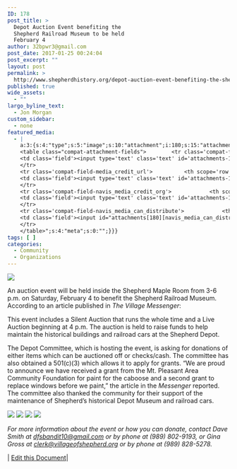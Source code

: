 ```yaml
---
ID: 178
post_title: >
  Depot Auction Event benefiting the
  Shepherd Railroad Museum to be held
  February 4
author: 32bpwr3@gmail.com
post_date: 2017-01-25 00:24:04
post_excerpt: ""
layout: post
permalink: >
  http://www.shepherdhistory.org/depot-auction-event-benefiting-the-shepherd-railroad-museum-to-be-held-february-4/
published: true
wide_assets:
  - ""
largo_byline_text:
  - Jon Morgan
custom_sidebar:
  - none
featured_media:
  - |
    a:3:{s:4:"type";s:5:"image";s:10:"attachment";i:180;s:15:"attachment_data";a:33:{s:2:"id";i:180;s:5:"title";s:10:"word-image";s:8:"filename";s:17:"word-image-1.jpeg";s:3:"url";s:75:"http://www.shepherdhistory.org/wp-content/uploads/2017/01/word-image-1.jpeg";s:4:"link";s:126:"http://www.shepherdhistory.org/depot-auction-event-benefiting-the-shepherd-railroad-museum-to-be-held-february-4/word-image-2/";s:3:"alt";s:0:"";s:6:"author";s:1:"1";s:11:"description";s:0:"";s:7:"caption";s:0:"";s:4:"name";s:12:"word-image-2";s:6:"status";s:7:"inherit";s:10:"uploadedTo";i:178;s:4:"date";i:1485303447000;s:8:"modified";i:1485303447000;s:9:"menuOrder";i:0;s:4:"mime";s:10:"image/jpeg";s:4:"type";s:5:"image";s:7:"subtype";s:4:"jpeg";s:4:"icon";s:67:"http://www.shepherdhistory.org/wp-includes/images/media/default.png";s:13:"dateFormatted";s:16:"January 25, 2017";s:6:"nonces";a:3:{s:6:"update";s:10:"87fe9e978d";s:6:"delete";s:10:"16afb8da6d";s:4:"edit";s:10:"590146b67f";}s:8:"editLink";s:69:"http://www.shepherdhistory.org/wp-admin/post.php?post=180&action=edit";s:4:"meta";b:0;s:10:"authorName";s:17:"32bpwr3@gmail.com";s:14:"uploadedToLink";s:69:"http://www.shepherdhistory.org/wp-admin/post.php?post=178&action=edit";s:15:"uploadedToTitle";s:81:"Depot Auction Event benefiting the Shepherd Railroad Museum to be held February 4";s:15:"filesizeInBytes";i:312143;s:21:"filesizeHumanReadable";s:6:"305 KB";s:6:"height";i:1524;s:5:"width";i:2032;s:11:"orientation";s:9:"landscape";s:5:"sizes";a:4:{s:9:"thumbnail";a:4:{s:6:"height";i:140;s:5:"width";i:140;s:3:"url";s:83:"http://www.shepherdhistory.org/wp-content/uploads/2017/01/word-image-1-140x140.jpeg";s:11:"orientation";s:9:"landscape";}s:6:"medium";a:4:{s:6:"height";i:252;s:5:"width";i:336;s:3:"url";s:83:"http://www.shepherdhistory.org/wp-content/uploads/2017/01/word-image-1-336x252.jpeg";s:11:"orientation";s:9:"landscape";}s:5:"large";a:4:{s:6:"height";i:578;s:5:"width";i:771;s:3:"url";s:83:"http://www.shepherdhistory.org/wp-content/uploads/2017/01/word-image-1-771x578.jpeg";s:11:"orientation";s:9:"landscape";}s:4:"full";a:4:{s:3:"url";s:75:"http://www.shepherdhistory.org/wp-content/uploads/2017/01/word-image-1.jpeg";s:6:"height";i:1524;s:5:"width";i:2032;s:11:"orientation";s:9:"landscape";}}s:6:"compat";a:2:{s:4:"item";s:1710:"<input type="hidden" name="attachments[180][menu_order]" value="0" /><p class="media-types media-types-required-info">Required fields are marked <span class="required">*</span></p>
    <table class="compat-attachment-fields">		<tr class='compat-field-media_credit'>			<th scope='row' class='label'><label for='attachments-180-media_credit'><span class='alignleft'>Credit</span><br class='clear' /></label></th>
    <td class='field'><input type='text' class='text' id='attachments-180-media_credit' name='attachments[180][media_credit]' value=''  /></td>
    </tr>
    <tr class='compat-field-media_credit_url'>			<th scope='row' class='label'><label for='attachments-180-media_credit_url'><span class='alignleft'>Credit URL</span><br class='clear' /></label></th>
    <td class='field'><input type='text' class='text' id='attachments-180-media_credit_url' name='attachments[180][media_credit_url]' value=''  /></td>
    </tr>
    <tr class='compat-field-navis_media_credit_org'>			<th scope='row' class='label'><label for='attachments-180-navis_media_credit_org'><span class='alignleft'>Organization</span><br class='clear' /></label></th>
    <td class='field'><input type='text' class='text' id='attachments-180-navis_media_credit_org' name='attachments[180][navis_media_credit_org]' value=''  /></td>
    </tr>
    <tr class='compat-field-navis_media_can_distribute'>			<th scope='row' class='label'><label for='attachments-180-navis_media_can_distribute'><span class='alignleft'>Can<br />distribute?</span><br class='clear' /></label></th>
    <td class='field'><input id="attachments[180][navis_media_can_distribute]" name="attachments[180][navis_media_can_distribute]" type="checkbox" value="1"  /></td>
    </tr>
    </table>";s:4:"meta";s:0:"";}}}
tags: [ ]
categories:
  - Community
  - Organizations
---
```

<img class="wp-image-179" src="http://www.shepherdhistory.org/wp-content/uploads/2017/01/word-image.jpeg" />

An auction event will be held inside the Shepherd Maple Room from 3-6 p.m. on Saturday, February 4 to benefit the Shepherd Railroad Museum. According to an article published in <em>The Village Messenger</em>:

This event includes a Silent Auction that runs the whole time and a Live Auction beginning at 4 p.m. The auction is held to raise funds to help maintain the historical buildings and railroad cars at the Shepherd Depot.

The Depot Committee, which is hosting the event, is asking for donations of either items which can be auctioned off or checks/cash. The committee has also obtained a 501(c)(3) which allows it to apply for grants. “We are proud to announce we have received a grant from the Mt. Pleasant Area Community Foundation for paint for the caboose and a second grant to replace windows before we paint,” the article in the <em>Messenger</em> reported. The committee also thanked the community for their support of the maintenance of Shepherd’s historical Depot Museum and railroad cars.

<img class="wp-image-180" src="http://www.shepherdhistory.org/wp-content/uploads/2017/01/word-image-1.jpeg" />
<img class="wp-image-181" src="http://www.shepherdhistory.org/wp-content/uploads/2017/01/word-image-2.jpeg" />
<img class="wp-image-182" src="http://www.shepherdhistory.org/wp-content/uploads/2017/01/word-image-3.jpeg" />
<img class="wp-image-183" src="http://www.shepherdhistory.org/wp-content/uploads/2017/01/word-image-4.jpeg" />

*For more information about the event or how you can donate, contact Dave Smith at <a href="mailto:*dfsbandit10@gmail.com*"><em>*dfsbandit10@gmail.com*</em></a> or by phone at (989) 802-9193, or Gina Gross at <a href="mailto:*clerk@villageofshepherd.org*"><em>*clerk@villageofshepherd.org*</em></a> or by phone at (989) 828-5278.*

| <a href="https://www.penflip.com/shepherdonlinehq/shepherd-chamber-of-commerce/blob/master/traindepotauction.txt?invite=3sp8czhi">Edit this Document</a>|
